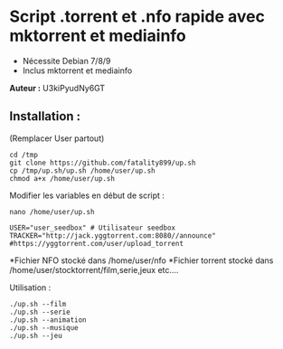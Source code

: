 # Script .torrent et .nfo rapide avec mktorrent et mediainfo

* Nécessite Debian 7/8/9
* Inclus mktorrent et mediainfo

**Auteur :** U3kiPyudNy6GT

## Installation :
(Remplacer User partout)
```
cd /tmp
git clone https://github.com/fatality899/up.sh
cp /tmp/up.sh/up.sh /home/user/up.sh
chmod a+x /home/user/up.sh
```

Modifier les variables en début de script :
```
nano /home/user/up.sh
```
```
USER="user_seedbox" # Utilisateur seedbox
TRACKER="http://jack.yggtorrent.com:8080//announce" #https://yggtorrent.com/user/upload_torrent
```

*Fichier NFO stocké dans /home/user/nfo
*Fichier torrent stocké dans /home/user/stocktorrent/film,serie,jeux etc....

Utilisation :
```
./up.sh --film
./up.sh --serie
./up.sh --animation
./up.sh --musique
./up.sh --jeu
```

